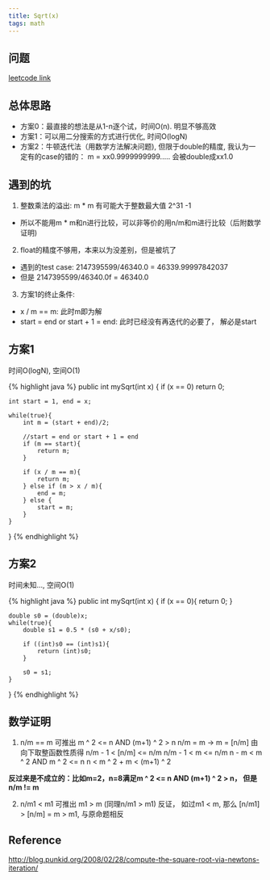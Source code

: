 ```yaml
---
title: Sqrt(x)
tags: math
---
```


## 问题
[leetcode link](https://leetcode.com/problems/sqrtx/description/)

## 总体思路
- 方案0：最直接的想法是从1-n逐个试，时间O(n). 明显不够高效
- 方案1：可以用二分搜索的方式进行优化, 时间O(logN)
- 方案2：牛顿迭代法（用数学方法解决问题), 但限于double的精度, 我认为一定有的case的错的：
m = xx0.9999999999..... 会被double成xx1.0

## 遇到的坑
1. 整数乘法的溢出: m * m 有可能大于整数最大值 2^31 -1
  - 所以不能用m * m和n进行比较，可以非等价的用n/m和m进行比较（后附数学证明)
2. float的精度不够用，本来以为没差别，但是被坑了
  - 遇到的test case: 2147395599/46340.0 = 46339.99997842037
  - 但是 2147395599/46340.0f = 46340.0
3. 方案1的终止条件:
  - x / m == m: 此时m即为解
  - start = end or start + 1 = end: 此时已经没有再迭代的必要了， 解必是start

## 方案1
时间O(logN), 空间O(1)

{% highlight java %}
public int mySqrt(int x) {
    if (x == 0) return 0;

    int start = 1, end = x;

    while(true){
        int m = (start + end)/2;

        //start = end or start + 1 = end
        if (m == start){
            return m;
        }

        if (x / m == m){
            return m;
        } else if (m > x / m){
            end = m;
        } else {
            start = m;
        }
    }
}
{% endhighlight %}

## 方案2
时间未知..., 空间O(1)

{% highlight java %}
public int mySqrt(int x) {
    if (x == 0){
        return 0;
    }

    double s0 = (double)x;
    while(true){
        double s1 = 0.5 * (s0 + x/s0);

        if ((int)s0 == (int)s1){
            return (int)s0;
        }

        s0 = s1;
    }
}
{% endhighlight %}

## 数学证明
1. n/m == m 可推出  m ^ 2 <= n AND (m+1) ^ 2 > n
n/m = m  -> m = [n/m]
由向下取整函数性质得 n/m - 1 < [n/m] <= n/m
n/m - 1 < m <= n/m
n - m < m ^ 2 AND m ^ 2 <= n
n < m ^ 2 + m < (m+1) ^ 2

**反过来是不成立的：比如m=2，n=8满足m ^ 2 <= n AND (m+1) ^ 2 > n， 但是n/m != m**

2. n/m1 < m1 可推出  m1 > m (同理n/m1 > m1)
反证， 如过m1 < m, 那么 [n/m1] > [n/m] = m > m1, 与原命题相反

## Reference
http://blog.punkid.org/2008/02/28/compute-the-square-root-via-newtons-iteration/
